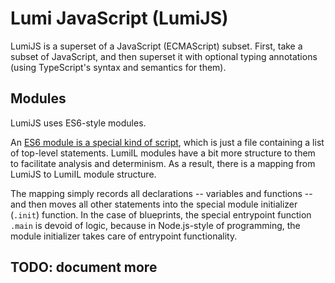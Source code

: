 # Lumi JavaScript (LumiJS)

LumiJS is a superset of a JavaScript (ECMAScript) subset.  First, take a subset of JavaScript, and then superset it with
optional typing annotations (using TypeScript's syntax and semantics for them).

## Modules

LumiJS uses ES6-style modules.

An [ES6 module is a special kind of script](http://www.ecma-international.org/ecma-262/6.0/#sec-scripts-and-modules),
which is just a file containing a list of top-level statements.  LumiIL modules have a bit more structure to them to
facilitate analysis and determinism.  As a result, there is a mapping from LumiJS to LumiIL module structure.

The mapping simply records all declarations -- variables and functions -- and then moves all other statements into the
special module initializer (`.init`) function.  In the case of blueprints, the special entrypoint function `.main` is
devoid of logic, because in Node.js-style of programming, the module initializer takes care of entrypoint functionality.

## TODO: document more

